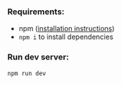 ### Requirements:
- npm ([installation instructions](https://docs.npmjs.com/downloading-and-installing-node-js-and-npm/))
- `npm i` to install dependencies

### Run dev server:
```
npm run dev
```
